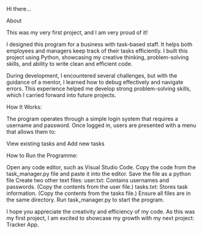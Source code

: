 Hi there...

About

This was my very first project, and I am very proud of it!

I designed this program for a business with task-based staff. It helps both employees and managers keep track of their tasks efficiently. I built this project using Python, showcasing my creative thinking, problem-solving skills, and ability to write clean and efficient code.

During development, I encountered several challenges, but with the guidance of a mentor, I learned how to debug effectively and navigate errors. This experience helped me develop strong problem-solving skills, which I carried forward into future projects.

How It Works:

The program operates through a simple login system that requires a username and password. Once logged in, users are presented with a menu that allows them to:

View existing tasks and
Add new tasks

How to Run the Programme:

Open any code editor, such as Visual Studio Code.
Copy the code from the task_manager.py file and paste it into the editor. Save the file as a python file
Create two other text files:
user.txt: Contains usernames and passwords. (Copy the contents from the user file.)
tasks.txt: Stores task information. (Copy the contents from the tasks file.)
Ensure all files are in the same directory.
Run task_manager.py to start the program.

 I hope you appreciate the creativity and efficiency of my code. As this was my first project, I am excited to showcase my growth with my next project: Tracker App.
